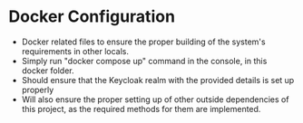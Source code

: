 # Docker Configuration

- Docker related files to ensure the proper building of the system's requirements in other locals.
- Simply run "docker compose up" command in the console, in this docker folder.
- Should ensure that the Keycloak realm with the provided details is set up properly
- Will also ensure the proper setting up of other outside dependencies of this project, as the required methods for them are implemented.